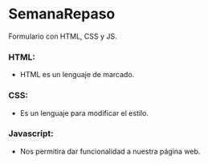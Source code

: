 # SemanaRepaso
Formulario con HTML, CSS y JS.
### HTML:
* HTML es un lenguaje de marcado.
### CSS: 
* Es un lenguaje para modificar el estilo.
### Javascript:
* Nos permitira dar funcionalidad a nuestra página web.
